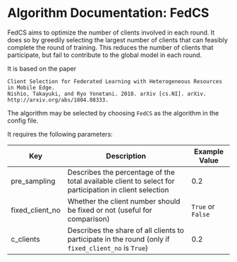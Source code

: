 # Algorithm Documentation: FedCS

FedCS aims to optimize the number of clients involved in each round. It does so by greedily selecting the largest number of clients that can feasibly complete the round of training.
This reduces the number of clients that participate, but fail to contribute to the global model in each round.

It is based on the paper 
```
Client Selection for Federated Learning with Heterogeneous Resources in Mobile Edge.
Nishio, Takayuki, and Ryo Yonetani. 2018. arXiv [cs.NI]. arXiv. http://arxiv.org/abs/1804.08333.
```
The algorithm may be selected by choosing `FedCS` as the algorithm in the config file.

It requires the following parameters:

| Key             | Description                                                                                           | Example Value     |
|-----------------|-------------------------------------------------------------------------------------------------------|-------------------|
| pre_sampling    | Describes the percentage of the total available client to select for participation in client selection | 0.2               |
| fixed_client_no | Whether the client number should be fixed or not (useful for comparison)                              | `True` or `False` |
| c_clients       | Describes the share of all clients to participate in the round (only if `fixed_client_no` is `True`)  | 0.2               |